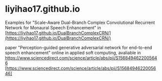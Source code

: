 # liyihao17.github.io
Examples for "Scale-Aware Dual-Branch Complex Convolutional Recurrent Network for Monaural Speech Enhancement" in [https://liyihao17.github.io/DualBranchComplexCRN/](https://liyihao17.github.io/DualBranchComplexCRN/)

paper "Perception-guided generative adversarial network for end-to-end speech enhancement" online in applied soft computing, avaliable in https://www.sciencedirect.com/science/article/abs/pii/S1568494622005646 [https://www.sciencedirect.com/science/article/abs/pii/S1568494622005646]
